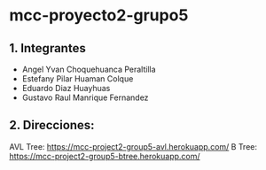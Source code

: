 # mcc-proyecto2-grupo5

## 1. Integrantes
- Angel Yvan Choquehuanca Peraltilla
- Estefany Pilar Huaman Colque
- Eduardo Diaz Huayhuas
- Gustavo Raul Manrique Fernandez

## 2. Direcciones:

AVL Tree: https://mcc-project2-group5-avl.herokuapp.com/
B Tree: https://mcc-project2-group5-btree.herokuapp.com/
